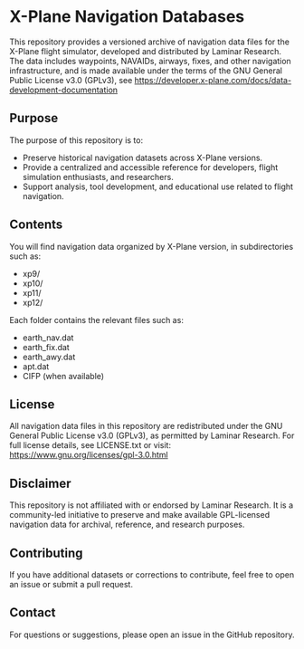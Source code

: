 X-Plane Navigation Databases
============================

This repository provides a versioned archive of navigation data files for the X-Plane flight simulator, developed and distributed by Laminar Research. The data includes waypoints, NAVAIDs, airways, fixes, and other navigation infrastructure, and is made available under the terms of the GNU General Public License v3.0 (GPLv3), see https://developer.x-plane.com/docs/data-development-documentation

Purpose
-------
The purpose of this repository is to:

- Preserve historical navigation datasets across X-Plane versions.
- Provide a centralized and accessible reference for developers, flight simulation enthusiasts, and researchers.
- Support analysis, tool development, and educational use related to flight navigation.

Contents
--------
You will find navigation data organized by X-Plane version, in subdirectories such as:

  - xp9/
  - xp10/
  - xp11/
  - xp12/

Each folder contains the relevant files such as:
  - earth_nav.dat
  - earth_fix.dat
  - earth_awy.dat
  - apt.dat
  - CIFP (when available)

License
-------
All navigation data files in this repository are redistributed under the GNU General Public License v3.0 (GPLv3), as permitted by Laminar Research. For full license details, see LICENSE.txt or visit:
https://www.gnu.org/licenses/gpl-3.0.html

Disclaimer
----------
This repository is not affiliated with or endorsed by Laminar Research. It is a community-led initiative to preserve and make available GPL-licensed navigation data for archival, reference, and research purposes.

Contributing
------------
If you have additional datasets or corrections to contribute, feel free to open an issue or submit a pull request.

Contact
-------
For questions or suggestions, please open an issue in the GitHub repository.